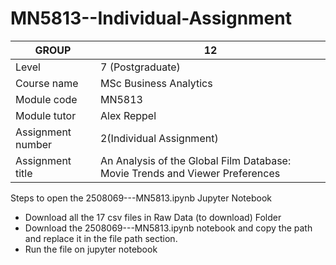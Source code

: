 # MN5813--Individual-Assignment
| GROUP                 | 12 |
| --------------------- | ----------------------- |
| Level                 | 7 (Postgraduate)        |
| Course name           | MSc Business Analytics  |
| Module code           | MN5813                  |
| Module tutor          | Alex Reppel             |
| Assignment number     | 2(Individual Assignment)  |
| Assignment title      | An Analysis of the Global Film Database: Movie Trends and Viewer Preferences  |

Steps to open the 2508069---MN5813.ipynb Jupyter Notebook 
* Download all the 17 csv files in Raw Data (to download) Folder
* Download the 2508069---MN5813.ipynb notebook and copy the path and replace it in the file path section.
* Run the file on jupyter notebook

